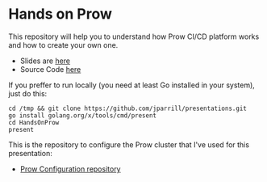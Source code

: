 # Hands on Prow
This repository will help you to understand how Prow CI/CD platform works and how to create your own one.

- Slides are [here](https://jparrill.github.io/presentations/HandsOnProw/render/Hands_on_Prow.html#1)
- Source Code [here](https://github.com/jparrill/presentations/HandsOnProw)

If you preffer to run locally (you need at least Go installed in your system), just do this:

```
cd /tmp && git clone https://github.com/jparrill/presentations.git
go install golang.org/x/tools/cmd/present
cd HandsOnProw
present
```

This is the repository to configure the Prow cluster that I've used for this presentation:

- [Prow Configuration repository](https://github.com/the-shadowmen/prow-devconf)
